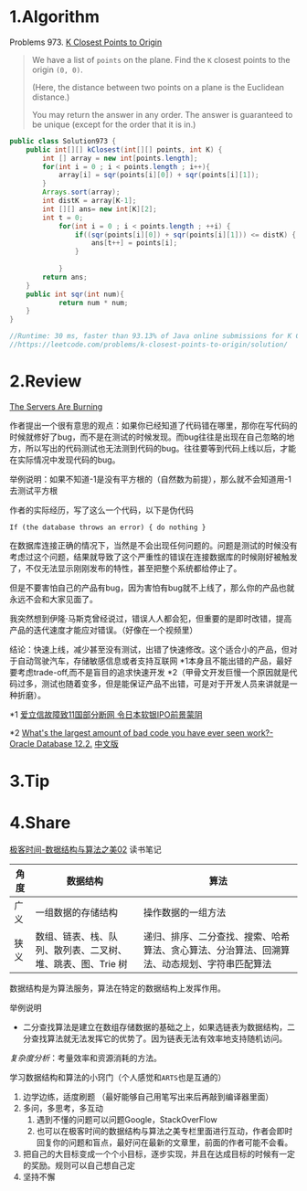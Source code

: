 # 1.Algorithm

Problems 973. [K Closest Points to Origin](https://leetcode.com/problems/k-closest-points-to-origin/)
>We have a list of `points` on the plane.  Find the `K` closest points to the origin `(0, 0)`.
>
>(Here, the distance between two points on a plane is the Euclidean distance.)
>
>You may return the answer in any order.  The answer is guaranteed to be unique (except for the order that it is in.)

```java
public class Solution973 {
    public int[][] kClosest(int[][] points, int K) {
		int [] array = new int[points.length];
	    for(int i = 0 ; i < points.length ; i++){
			array[i] = sqr(points[i][0]) + sqr(points[i][1]);
		}
		Arrays.sort(array);
		int distK = array[K-1];
		int [][] ans= new int[K][2];
	    int t = 0;
    		for(int i = 0 ; i < points.length ; ++i) {
    			if((sqr(points[i][0]) + sqr(points[i][1])) <= distK) {
    				ans[t++] = points[i];
    			}
    				
    		}
	    return ans;
    }
    public int sqr(int num){
    		return num * num;
    }
}

//Runtime: 30 ms, faster than 93.13% of Java online submissions for K Closest Points to Origin.
//https://leetcode.com/problems/k-closest-points-to-origin/solution/
```



# 2.Review

[The Servers Are Burning](https://logicmag.io/05-the-servers-are-burning/?utm_source=wanqu.co&utm_campaign=Wanqu+Daily&utm_medium=website)

作者提出一个很有意思的观点：如果你已经知道了代码错在哪里，那你在写代码的时候就修好了bug，而不是在测试的时候发现。而bug往往是出现在自己忽略的地方，所以写出的代码测试也无法测到代码的bug。往往要等到代码上线以后，才能在实际情况中发现代码的bug。

举例说明：如果不知道-1是没有平方根的（自然数为前提），那么就不会知道用-1去测试平方根

作者的实际经历，写了这么一个代码，以下是伪代码

`If (the database throws an error) { do nothing }`

在数据库连接正确的情况下，当然是不会出现任何问题的。问题是测试的时候没有考虑过这个问题，结果就导致了这个严重性的错误在连接数据库的时候刚好被触发了，不仅无法显示刚刚发布的特性，甚至把整个系统都给停止了。

但是不要害怕自己的产品有bug，因为害怕有bug就不上线了，那么你的产品也就永远不会和大家见面了。

我突然想到伊隆·马斯克曾经说过，错误人人都会犯，但重要的是即时改错，提高产品的迭代速度才能应对错误。（好像在一个视频里）

结论：快速上线，减少甚至没有测试，出错了快速修改。这个适合小的产品，但对于自动驾驶汽车，存储敏感信息或者支持互联网 *1本身且不能出错的产品，最好要考虑trade-off,而不是盲目的追求快速开发 *2（甲骨文开发巨慢一个原因就是代码过多，测试也随着变多，但是能保证产品不出错，可是对于开发人员来讲就是一种折磨）。

*1 [爱立信故障致11国部分断网 令日本软银IPO前景蒙阴](https://www.guancha.cn/ChanJing/2018_12_07_482512.shtml)

*2 [What's the largest amount of bad code you have ever seen work?-Oracle Database 12.2.](https://news.ycombinator.com/item?id=18442637) [中文版](https://www.oschina.net/news/101928/about-oracle-database-code)

# 3.Tip

# 4.Share

[极客时间-数据结构与算法之美02](https://time.geekbang.org/column/article/40011) 读书笔记

| 角度 | 数据结构                                                    | 算法                                                         |
| ---- | ----------------------------------------------------------- | ------------------------------------------------------------ |
| 广义 | 一组数据的存储结构                                          | 操作数据的一组方法                                           |
| 狭义 | 数组、链表、栈、队列、散列表、二叉树、堆、跳表、图、Trie 树 | 递归、排序、二分查找、搜索、哈希算法、贪心算法、分治算法、回溯算法、动态规划、字符串匹配算法 |

数据结构是为算法服务，算法在特定的数据结构上发挥作用。

举例说明

* 二分查找算法是建立在数组存储数据的基础之上，如果选链表为数据结构，二分查找算法就无法发挥它的优势了。因为链表无法有效率地支持随机访问。

*复杂度分析*：考量效率和资源消耗的方法。

学习数据结构和算法的小窍门（个人感觉和`ARTS`也是互通的）	

1. 边学边练，适度刷题	（最好能够自己用笔写出来后再敲到编译器里面）
2. 多问，多思考，多互动
   1. 遇到不懂的问题可以问题Google，StackOverFlow
   2. 也可以在极客时间的数据结构与算法之美专栏里面进行互动，作者会即时回复你的问题和盲点，最好问在最新的文章里，前面的作者可能不会看。
3. 把自己的大目标变成一个个小目标，逐步实现，并且在达成目标的时候有一定的奖励。规则可以自己想自己定
4. 坚持不懈



